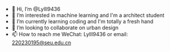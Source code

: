 - 👋 Hi, I’m @Lylll9436
- 👀 I’m interested in machine learning and I'm a architect student
- 🌱 I’m currently learning coding and I'm totally a fresh hand
- 💞️ I’m looking to collaborate on urban design
- 📫 How to reach me WeChat: Lylll9436 or email: 220230195@seu.edu.cn

<!---
Lylll9436/Lylll9436 is a ✨ special ✨ repository because its `README.md` (this file) appears on your GitHub profile.
You can click the Preview link to take a look at your changes.
--->
